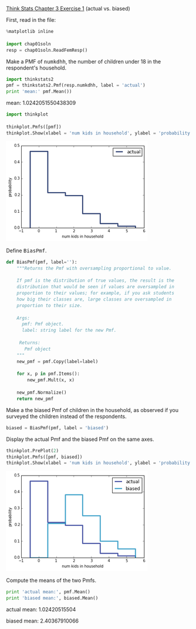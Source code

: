 [Think Stats Chapter 3 Exercise 1](http://greenteapress.com/thinkstats2/html/thinkstats2004.html#toc31) (actual vs. biased)

First, read in the file:

```python
%matplotlib inline

import chap01soln
resp = chap01soln.ReadFemResp()
```

Make a PMF of <tt>numkdhh</tt>, the number of children under 18 in the respondent's household.

```python
import thinkstats2
pmf = thinkstats2.Pmf(resp.numkdhh, label = 'actual')
print 'mean:' pmf.Mean())
```

mean: 1.0242051550438309

```python
import thinkplot

thinkplot.Pmfs([pmf])
thinkplot.Show(xlabel = 'num kids in household', ylabel = 'probability')
```

![png](../img/output_5_0.png)

Define <tt>BiasPmf</tt>.

```python
def BiasPmf(pmf, label=''):
    """Returns the Pmf with oversampling proportional to value.

    If pmf is the distribution of true values, the result is the
    distribution that would be seen if values are oversampled in
    proportion to their values; for example, if you ask students
    how big their classes are, large classes are oversampled in
    proportion to their size.

    Args:
      pmf: Pmf object.
      label: string label for the new Pmf.

     Returns:
       Pmf object
    """
    new_pmf = pmf.Copy(label=label)

    for x, p in pmf.Items():
        new_pmf.Mult(x, x)
        
    new_pmf.Normalize()
    return new_pmf
```

Make a the biased Pmf of children in the household, as observed if you surveyed the children instead of the respondents.

```python
biased = BiasPmf(pmf, label = 'biased')
```

Display the actual Pmf and the biased Pmf on the same axes.

```python
thinkplot.PrePlot(2)
thinkplot.Pmfs([pmf, biased])
thinkplot.Show(xlabel = 'num kids in household', ylabel = 'probability')
```

![png](../img/output_11_0.png)

Compute the means of the two Pmfs.

```python
print 'actual mean:', pmf.Mean()
print 'biased mean:', biased.Mean()
```

actual mean: 1.02420515504

biased mean: 2.40367910066
